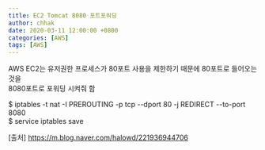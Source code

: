 ```yaml
---
title: EC2 Tomcat 8080 포트포워딩
author: chhak
date: 2020-03-11 12:00:00 +0800
categories: [AWS]
tags: [AWS]
---
```


AWS EC2는 유저권한 프로세스가 80포트 사용을 제한하기 때문에 80포트로 들어오는 것을  
8080포트로 포워딩 시켜줘 함

$ iptables -t nat -I PREROUTING -p tcp --dport 80 -j REDIRECT --to-port 8080  
$ service iptables save

[출처] <https://m.blog.naver.com/halowd/221936944706>